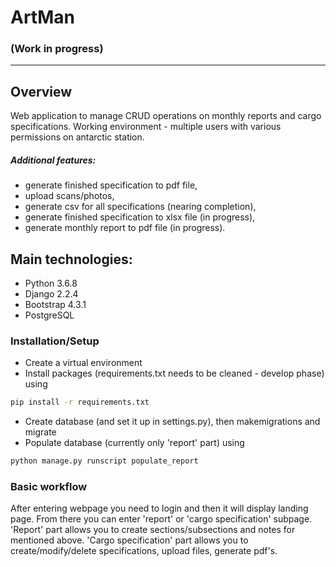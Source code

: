 # ArtMan

### (Work in progress)
---
## Overview
Web application to manage CRUD operations on monthly reports and cargo specifications. Working environment - multiple users with various permissions on antarctic station.

##### Additional features:
- generate finished specification to pdf file,
- upload scans/photos,
- generate csv for all specifications (nearing completion),
- generate finished specification to xlsx file (in progress),
- generate monthly report to pdf file (in progress).

## Main technologies:
- Python 3.6.8
- Django 2.2.4
- Bootstrap 4.3.1
- PostgreSQL

### Installation/Setup
- Create a virtual environment
- Install packages (requirements.txt needs to be cleaned - develop phase) using 
```sh
pip install -r requirements.txt
```
- Create database (and set it up in settings.py), then makemigrations and migrate
- Populate database (currently only 'report' part) using
```sh
python manage.py runscript populate_report
```

### Basic workflow
After entering webpage you need to login and then it will display landing page. From there you can enter 'report' or 'cargo specification' subpage. 'Report' part allows you to create sections/subsections and notes for mentioned above. 'Cargo specification' part allows you to create/modify/delete specifications, upload files, generate pdf's.